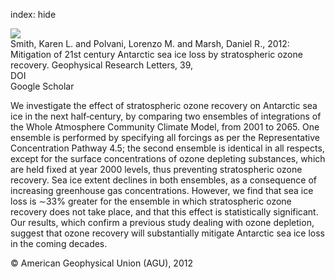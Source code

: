 index: hide

<div class="Citation">
    <div class="Citation-thumb CitationThumb-linked"  data-href="https://doi.org/10.1029/2012gl053325">
      <img src="https://static.claimspace.cloud/climate-study-static/refs/thumbs/14/Smith_et_al_2012a-thumb.png" />
    </div>

  <div class="Citation-body">
    <div class="Citation-text">Smith, Karen L. and Polvani, Lorenzo M. and Marsh, Daniel R., 2012: Mitigation of 21st century Antarctic sea ice loss by stratospheric ozone recovery. <span class="Article-journal">Geophysical Research Letters, </span><span class="Article-volume">39, </span></div>
    <div class="Citation-links">
      <div class="CitationLink" data-href="https://doi.org/10.1029/2012gl053325">
        <div class="CitationLink-icon CitationLink-Doi"></div>
        <div class="CitationLink-text">DOI</div>
      </div>
      <div class="CitationLink" data-href="https://scholar.google.com/scholar?q=10.1029/2012gl053325">
        <div class="CitationLink-icon CitationLink-Scholar"></div>
        <div class="CitationLink-text">Google Scholar</div>
      </div>
    </div>
  </div>
</div>

We investigate the effect of stratospheric ozone recovery on Antarctic sea ice in the next half‐century, by comparing two ensembles of integrations of the Whole Atmosphere Community Climate Model, from 2001 to 2065. One ensemble is performed by specifying all forcings as per the Representative Concentration Pathway 4.5; the second ensemble is identical in all respects, except for the surface concentrations of ozone depleting substances, which are held fixed at year 2000 levels, thus preventing stratospheric ozone recovery. Sea ice extent declines in both ensembles, as a consequence of increasing greenhouse gas concentrations. However, we find that sea ice loss is ∼33% greater for the ensemble in which stratospheric ozone recovery does not take place, and that this effect is statistically significant. Our results, which confirm a previous study dealing with ozone depletion, suggest that ozone recovery will substantially mitigate Antarctic sea ice loss in the coming decades.

<div class="Citation-copy">
&copy; American Geophysical Union (AGU), 2012
</div>